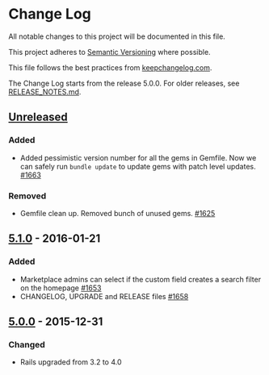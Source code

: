 # Change Log

All notable changes to this project will be documented in this file.

This project adheres to [Semantic Versioning](http://semver.org/) where possible.

This file follows the best practices from [keepchangelog.com](http://keepachangelog.com/).

The Change Log starts from the release 5.0.0. For older releases, see [RELEASE_NOTES.md](https://github.com/sharetribe/sharetribe/blob/v5.0.0/RELEASE_NOTES.md).

## [Unreleased]

### Added

- Added pessimistic version number for all the gems in Gemfile. Now we can safely run `bundle update` to update gems with patch level updates. [#1663](https://github.com/sharetribe/sharetribe/pull/1663)

### Removed

- Gemfile clean up. Removed bunch of unused gems. [#1625](https://github.com/sharetribe/sharetribe/pull/1625)

## [5.1.0] - 2016-01-21

### Added

- Marketplace admins can select if the custom field creates a search filter on the homepage [#1653](https://github.com/sharetribe/sharetribe/pull/1653)
- CHANGELOG, UPGRADE and RELEASE files [#1658](https://github.com/sharetribe/sharetribe/pull/1658)

## [5.0.0] - 2015-12-31

### Changed

- Rails upgraded from 3.2 to 4.0

[Unreleased]: https://github.com/sharetribe/sharetribe/compare/v5.1.0...HEAD
[5.1.0]: https://github.com/sharetribe/sharetribe/compare/v5.0.0...v5.1.0
[5.0.0]: https://github.com/sharetribe/sharetribe/compare/v4.6.0...v5.0.0
